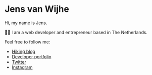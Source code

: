 # Jens van Wijhe

Hi, my name is Jens. 

👨‍💻 I am a web developer and entrepreneur based in The Netherlands. 

Feel free to follow me:

* [Hiking blog](https://www.jens.global)  
* [Developer portfolio](https://www.jens.ai)  
* [Twitter](https://twitter.com/jvanwijhe)  
* [Instagram](https://www.instagram.com/jvanwijhe/)  

